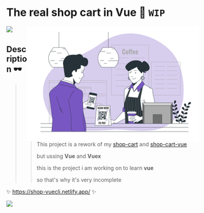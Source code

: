 # The real shop cart in Vue 👑 `WIP`


<img src="https://64.media.tumblr.com/c319e568881a1470cbb108483961a062/f21bfa88f720975d-64/s640x960/b3f1060c8f4075ac01b408f10ad0b0266bc2f2f7.gifv">
<img src="https://github.com/Tina-bot/Shop-Cart-VueCLI/blob/main/src/assets/logo.svg" width="450px" align="right">

## Description  🕶

>> This project is a rework of my [shop-cart](https://github.com/Tina-bot/Shop-Cart) and [shop-cart-vue](https://github.com/Tina-bot/Shop-Cart-Vue) </p>
>> but ussing __Vue__ and __Vuex__ </p>
>> this is the project i am working on to learn __vue__ </p>
>> so that's why it's very incomplete </p>

✨ https://shop-vuecli.netlify.app/ ✨

<img src="https://64.media.tumblr.com/c319e568881a1470cbb108483961a062/f21bfa88f720975d-64/s640x960/b3f1060c8f4075ac01b408f10ad0b0266bc2f2f7.gifv">

